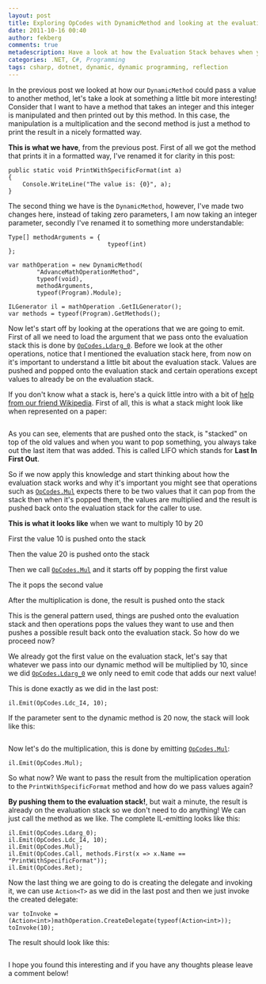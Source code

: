```yaml
---
layout: post
title: Exploring OpCodes with DynamicMethod and looking at the evaluation stack
date: 2011-10-16 00:40
author: fekberg
comments: true
metadescription: Have a look at how the Evaluation Stack behaves when you create a DynamicMethod with OpCodes
categories: .NET, C#, Programming
tags: csharp, dotnet, dynamic, dynamic programming, reflection
---
```

In the previous post we looked at how our `DynamicMethod` could pass a value to another method, let's take a look at something a little bit more interesting! Consider that I want to have a method that takes an integer and this integer is manipulated and then printed out by this method. In this case, the manipulation is a multiplication and the second method is just a method to print the result in a nicely formatted way.<!--excerpt-->

<strong>This is what we have</strong>, from the previous post. First of all we got the method that prints it in a formatted way, I've renamed it for clarity in this post:

	public static void PrintWithSpecificFormat(int a)
	{
	    Console.WriteLine("The value is: {0}", a);
	}

The second thing we have is the `DynamicMethod`, however, I've made two changes here, instead of taking zero parameters, I am now taking an integer parameter, secondly I've renamed it to something more understandable:

	Type[] methodArguments = { 
	                            typeof(int)
	};

	var mathOperation = new DynamicMethod(
	        "AdvanceMathOperationMethod",
	        typeof(void),
	        methodArguments,
	        typeof(Program).Module);

	ILGenerator il = mathOperation .GetILGenerator();
	var methods = typeof(Program).GetMethods();

Now let's start off by looking at the operations that we are going to emit. First of all we need to load the argument that we pass onto the evaluation stack this is done by <a href="http://msdn.microsoft.com/en-us/library/system.reflection.emit.opcodes.ldarg_0.aspx">`OpCodes.Ldarg_0`</a>. Before we look at the other operations, notice that I mentioned the evaluation stack here, from now on it's important to understand a little bit about the evaluation stack. Values are pushed and popped onto the evaluation stack and certain operations except values to already be on the evaluation stack.

If you don't know what a stack is, here's a quick little intro with a bit of <a href="http://en.wikipedia.org/wiki/Stack_(abstract_data_type)">help from our friend Wikipedia</a>. First of all, this is what a stack might look like when represented on a paper:

<img src="http://upload.wikimedia.org/wikipedia/commons/thumb/2/29/Data_stack.svg/200px-Data_stack.svg.png" alt="" />

As you can see, elements that are pushed onto the stack, is "stacked" on top of the old values and when you want to pop something, you always take out the last item that was added. This is called LIFO which stands for <strong>Last In First Out</strong>.

So if we now apply this knowledge and start thinking about how the evaluation stack works and why it's important you might see that operations such as <a href="http://msdn.microsoft.com/en-us/library/system.reflection.emit.opcodes.mul(v=vs.80).aspx">`OpCodes.Mul`</a> expects there to be two values that it can pop from the stack then when it's popped them, the values are multiplied and the result is pushed back onto the evaluation stack for the caller to use.

<strong>This is what it looks like</strong> when we want to multiply 10 by 20

First the value 10 is pushed onto the stack
<img src="http://cdn.filipekberg.se/fekberg-blog/exploring-opcodes-with-dynamicmethod-and-looking-at-the-evaluation-stack/1.png" alt="" />

Then the value 20 is pushed onto the stack
<img src="http://cdn.filipekberg.se/fekberg-blog/exploring-opcodes-with-dynamicmethod-and-looking-at-the-evaluation-stack/2.png" alt="" />

Then we call <a href="http://msdn.microsoft.com/en-us/library/system.reflection.emit.opcodes.mul(v=vs.80).aspx">`OpCodes.Mul`</a> and it starts off by popping the first value
<img src="http://cdn.filipekberg.se/fekberg-blog/exploring-opcodes-with-dynamicmethod-and-looking-at-the-evaluation-stack/3.png" alt="" />

The it pops the second value
<img src="http://cdn.filipekberg.se/fekberg-blog/exploring-opcodes-with-dynamicmethod-and-looking-at-the-evaluation-stack/4.png" alt="" />

After the multiplication is done, the result is pushed onto the stack
<img src="http://cdn.filipekberg.se/fekberg-blog/exploring-opcodes-with-dynamicmethod-and-looking-at-the-evaluation-stack/5.png" alt="" />

This is the general pattern used, things are pushed onto the evaluation stack and then operations pops the values they want to use and then pushes a possible result back onto the evaluation stack. So how do we proceed now?

We already got the first value on the evaluation stack, let's say that whatever we pass into our dynamic method will be multiplied by 10, since we did <a href="http://msdn.microsoft.com/en-us/library/system.reflection.emit.opcodes.ldarg_0.aspx">`OpCodes.Ldarg_0`</a> we only need to emit code that adds our next value!

This is done exactly as we did in the last post:
	
	il.Emit(OpCodes.Ldc_I4, 10);

If the parameter sent to the dynamic method is 20 now, the stack will look like this:

<img src="http://cdn.filipekberg.se/fekberg-blog/exploring-opcodes-with-dynamicmethod-and-looking-at-the-evaluation-stack/6.png" alt="" />

Now let's do the multiplication, this is done by emitting <a href="http://msdn.microsoft.com/en-us/library/system.reflection.emit.opcodes.mul(v=vs.80).aspx">`OpCodes.Mul`</a>: 

	il.Emit(OpCodes.Mul);

So what now? We want to pass the result from the multiplication operation to the `PrintWithSpecificFormat` method and how do we pass values again?

<strong>By pushing them to the evaluation stack!</strong>, but wait a minute, the result is already on the evaluation stack so we don't need to do anything! We can just call the method as we like. The complete IL-emitting looks like this:

	il.Emit(OpCodes.Ldarg_0);
	il.Emit(OpCodes.Ldc_I4, 10);
	il.Emit(OpCodes.Mul);
	il.Emit(OpCodes.Call, methods.First(x => x.Name == "PrintWithSpecificFormat"));
	il.Emit(OpCodes.Ret);

Now the last thing we are going to do is creating the delegate and invoking it, we can use `Action<T>` as we did in the last post and then we just invoke the created delegate:

	var toInvoke = (Action<int>)mathOperation.CreateDelegate(typeof(Action<int>));
	toInvoke(10);

The result should look like this:

<img src="http://cdn.filipekberg.se/fekberg-blog/exploring-opcodes-with-dynamicmethod-and-looking-at-the-evaluation-stack/7.png" alt="" />

I hope you found this interesting and if you have any thoughts please leave a comment below!